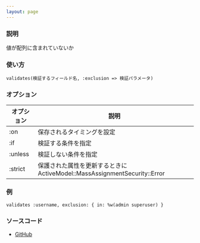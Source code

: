 ```yaml
---
layout: page
---
```

### 説明
値が配列に含まれていないか

### 使い方
    validates(検証するフィールド名, :exclusion => 検証パラメータ)

### オプション

オプション   | 説明
------- | ---------------------------------------------------------
:on     | 保存されるタイミングを設定
:if     | 検証する条件を指定
:unless | 検証しない条件を指定
:strict | 保護された属性を更新するときにActiveModel::MassAssignmentSecurity::Error

### 例
    validates :username, exclusion: { in: %w(admin superuser) }

### ソースコード
* [GitHub](https://github.com/rails/rails/blob/f33d52c95217212cbacc8d5e44b5a8e3cdc6f5b3/activemodel/lib/active_model/validations/validates.rb#L105)